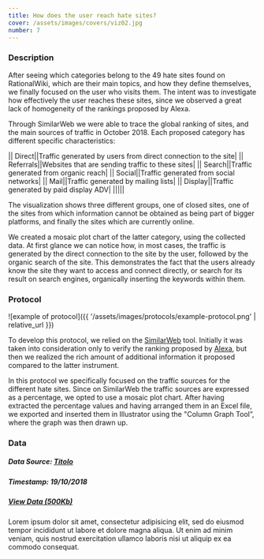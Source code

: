 ```yaml
---
title: How does the user reach hate sites?
cover: /assets/images/covers/viz02.jpg
number: 7
---
```

### Description

After seeing which categories belong to the 49 hate sites found on RationalWiki, which are their main topics, and how they define themselves, we finally focused on the user who visits them.
The intent was to investigate how effectively the user reaches these sites, since we observed a great lack of homogeneity of the rankings proposed by Alexa.
 
Through SimilarWeb we were able to trace the global ranking of sites, and the main sources of traffic in October 2018.
Each proposed category has different specific characteristics:


|| Direct||Traffic generated by users from direct connection to the site|
|| Referrals||Websites that are sending traffic to these sites|
|| Search||Traffic generated from organic reach|
|| Social||Traffic generated from social networks|
|| Mail||Traffic generated by mailing lists|
|| Display||Traffic generated by paid display ADV|
|||||

The visualization shows three different groups, one of closed sites, one of the sites from which information cannot be obtained as being part of bigger platforms, and finally the sites which are currently online.
  
We created a mosaic plot chart of the latter category, using the collected data.
At first glance we can notice how, in most cases, the traffic is generated by the direct connection to the site by the user, followed by the organic search of the site. This demonstrates the fact that the users already know the site they want to access and connect directly, or search for its result on search engines, organically inserting the keywords within them.


<!-- ![example of secondary visualization]({{ '/assets/images/example-mid-viz.svg' | relative_url }}) -->

<!-- Una bellissima descrizione 2 -->

### Protocol
![example of protocol]({{ '/assets/images/protocols/example-protocol.png' | relative_url }})

To develop this protocol, we relied on the [SimilarWeb](https://www.similarweb.com/) tool. Initially it was taken into consideration only to verify the ranking proposed by [Alexa](https://www.alexa.com/siteinfo), but then we realized the rich amount of additional information it proposed compared to the latter instrument.
 
In this protocol we specifically focused on the traffic sources for the different hate sites.
Since on SimilarWeb the traffic sources are expressed as a percentage, we opted to use a mosaic plot chart. After having extracted the percentage values and having arranged them in an Excel file, we exported and inserted them in Illustrator using the "Column Graph Tool”, where the graph was then drawn up.

### Data
##### Data Source: [Titolo](https://link.org)
##### Timestamp: 19/10/2018
##### [View Data (500Kb)](http://densitydesign.org/)
Lorem ipsum dolor sit amet, consectetur adipisicing elit, sed do eiusmod tempor incididunt ut labore et dolore magna aliqua.
Ut enim ad minim veniam, quis nostrud exercitation ullamco laboris nisi ut aliquip ex ea commodo consequat.